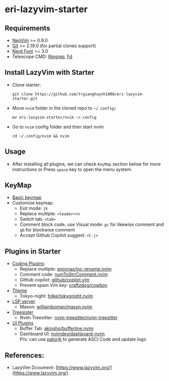 # eri-lazyvim-starter

## Requirements

- [NeoVim](https://neovim.io/) >= 0.9.0
- [Git](https://git-scm.com/) >= 2.19.0 (for partial clones support)
- [Nerd Font](https://www.nerdfonts.com/font-downloads) >= 3.0
- Telescope CMD: [Ripgrep](https://github.com/BurntSushi/ripgrep), [Fd](https://github.com/sharkdp/fd?tab=readme-ov-file#installation)

## Install LazyVim with Starter

- Clone starter:
  ```
  git clone https://github.com/trgianghuynh1808/eri-lazyvim-starter.git
  ```
- Move `nvim` folder in the cloned repo to `~/.config/`
  ```
  mv eri-lazyvim-starter/nvim ~/.config
  ```
- Go to `nvim` config folder and then start nvim
  ```
  cd ~/.config/nvim && nvim
  ```

## Usage

- After installing all plugins, we can check `KeyMap` section below for more instructions or Press `space` key to open the menu system.

## KeyMap

- [Basic keymap](https://www.lazyvim.org/keymaps)
- Customize keymap:
  - Exit mode: `jk`
  - Replace multiple: `<leader>rn`
  - Switch tab: `<tab>`
  - Comment block code, use Visual mode: `gc` for likewise comment and `gb` for blockwise comment
  - Accept Github Copilot suggest: `<C-j>`

## Plugins in Starter

- [Coding Plugins](https://github.com/trgianghuynh1808/eri-lazyvim-starter/blob/master/nvim/lua/plugins/coding.lua):
  - Replace multiple: [smjonas/inc-rename.nvim](https://github.com/smjonas/inc-rename.nvim)
  - Comment code: [numToStr/Comment.nvim](https://github.com/numToStr/Comment.nvim)
  - Github copilot: [github/copilot.vim](https://github.com/github/copilot.vim)
  - Prevent spam Vim key: [craftzdog/cowboy](https://github.com/trgianghuynh1808/eri-lazyvim-starter/blob/master/nvim/lua/craftzdog/discipline.lua)
- [Theme](https://github.com/trgianghuynh1808/eri-lazyvim-starter/blob/master/nvim/lua/plugins/colorscheme.lua)
  - Tokyo-night: [folke/tokyonight.nvim](https://github.com/folke/tokyonight.nvim)
- [LSP server](https://github.com/trgianghuynh1808/eri-lazyvim-starter/blob/master/nvim/lua/plugins/lsp.lua)
  - Mason: [williamboman/mason.nvim](https://github.com/williamboman/mason.nvim)
- [Treesister](https://github.com/trgianghuynh1808/eri-lazyvim-starter/blob/master/nvim/lua/plugins/treesitter.lua)
  - Nvim Treesitter: [nvim-treesitter/nvim-treesitter](https://github.com/nvim-treesitter/nvim-treesitter)
- [UI Plugins](https://github.com/trgianghuynh1808/eri-lazyvim-starter/blob/master/nvim/lua/plugins/ui.lua)
  - Buffer Tab: [akinsho/bufferline.nvim](https://github.com/akinsho/bufferline.nvim)
  - Dashboard UI: [nvimdev/dashboard-nvim](https://github.com/nvimdev/dashboard-nvim)  
    P/s: can use [patorjk](https://patorjk.com/software/taag/#p=display&f=Graffiti&t=Type%20Something%20) to generate ASCI Code and update logo

## References:

- LazyVim Dcoument: [https://www.lazyvim.org/](https://www.lazyvim.org/)
